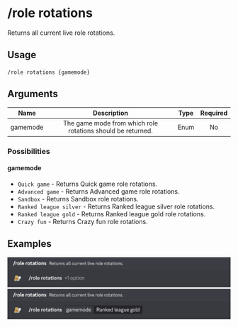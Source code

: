 # /role rotations

Returns all current live role rotations.

## Usage

```
/role rotations {gamemode}
```

## Arguments

| Name     | Description                                                 | Type | Required |
| :------: | :---------------------------------------------------------: | :--: | :------: |
| gamemode | The game mode from which role rotations should be returned. | Enum | No       |

### Possibilities

<!-- tabs:start -->

#### **gamemode**

- `Quick game` - Returns Quick game role rotations.
- `Advanced game` - Returns Advanced game role rotations.
- `Sandbox` - Returns Sandbox role rotations.
- `Ranked league silver` - Returns Ranked league silver role rotations.
- `Ranked league gold` - Returns Ranked league gold role rotations.
- `Crazy fun` - Returns Crazy fun role rotations.

<!-- tabs:end -->

## Examples

<img src="../../_media/examples/role/rotations-0.png" class="rounded-corners">\
<img src="../../_media/examples/role/rotations-1.png" class="rounded-corners">